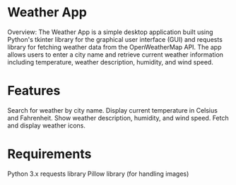 # Weather App
Overview: 
The Weather App is a simple desktop application built using Python's tkinter library for the graphical user interface (GUI) and requests library for fetching weather data from the OpenWeatherMap API. The app allows users to enter a city name and retrieve current weather information including temperature, weather description, humidity, and wind speed.

# Features
Search for weather by city name.
Display current temperature in Celsius and Fahrenheit.
Show weather description, humidity, and wind speed.
Fetch and display weather icons.
# Requirements
Python 3.x
requests library
Pillow library (for handling images)
